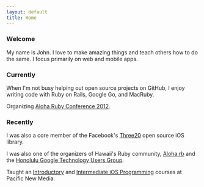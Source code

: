 ```yaml
---
layout: default
title: Home
---
```


<h3>Welcome</h3>
<p>My name is John. I love to make amazing things and teach others how to do the same. I focus primarily on <span class="highlight">web</span> and <span class="highlight">mobile apps</span>.</p>

<h3>Currently</h3>
<p>When I'm not busy helping out open source projects on GitHub, I enjoy writing code with Ruby on Rails, Google Go, and MacRuby.</p>
<p>Organizing <a href="http://aloharubyconf.com">Aloha Ruby Conference 2012</a>.</p>


<h3>Recently</h3>
<p>I was also a core member of the Facebook's <a href="https://github.com/facebook/three20">Three20</a> open source iOS library.</p>
<p>I was also one of the organizers of Hawaii's Ruby community, <a href="http://aloharb.org">Aloha.rb</a> and the <a href="http://honolulu-gtug.org">Honolulu Google Technology Users Group</a>.
<p>Taught an <a href="http://www.outreach.hawaii.edu/pnm/programs/2011/EVENT-L11700.asp">Introductory</a> and <a href="http://www.outreach.hawaii.edu/pnm/programs/2011/EVENT-L11701.asp">Intermediate iOS Programming</a> courses at Pacific New Media.</p>
